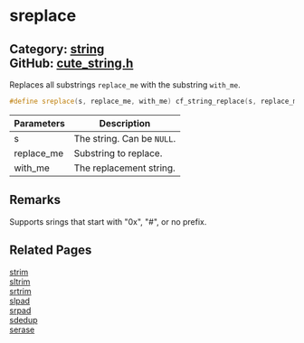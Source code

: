 # sreplace

Category: [string](https://github.com/RandyGaul/cute_framework/blob/master/docs/api_reference?id=string)  
GitHub: [cute_string.h](https://github.com/RandyGaul/cute_framework/blob/master/include/cute_string.h)  
---

Replaces all substrings `replace_me` with the substring `with_me`.

```cpp
#define sreplace(s, replace_me, with_me) cf_string_replace(s, replace_me, with_me)
```

Parameters | Description
--- | ---
s | The string. Can be `NULL`.
replace_me | Substring to replace.
with_me | The replacement string.

## Remarks

Supports srings that start with "0x", "#", or no prefix.

## Related Pages

[strim](https://github.com/RandyGaul/cute_framework/blob/master/docs/string/strim.md)  
[sltrim](https://github.com/RandyGaul/cute_framework/blob/master/docs/string/sltrim.md)  
[srtrim](https://github.com/RandyGaul/cute_framework/blob/master/docs/string/srtrim.md)  
[slpad](https://github.com/RandyGaul/cute_framework/blob/master/docs/string/slpad.md)  
[srpad](https://github.com/RandyGaul/cute_framework/blob/master/docs/string/srpad.md)  
[sdedup](https://github.com/RandyGaul/cute_framework/blob/master/docs/string/sdedup.md)  
[serase](https://github.com/RandyGaul/cute_framework/blob/master/docs/string/serase.md)  
